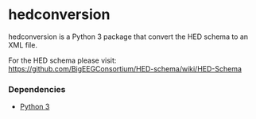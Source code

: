 # hedconversion

hedconversion is a Python 3 package that convert the HED schema to an XML file. 

For the HED schema please visit: <https://github.com/BigEEGConsortium/HED-schema/wiki/HED-Schema>

### Dependencies
* [Python 3](https://www.python.org/downloads/)
